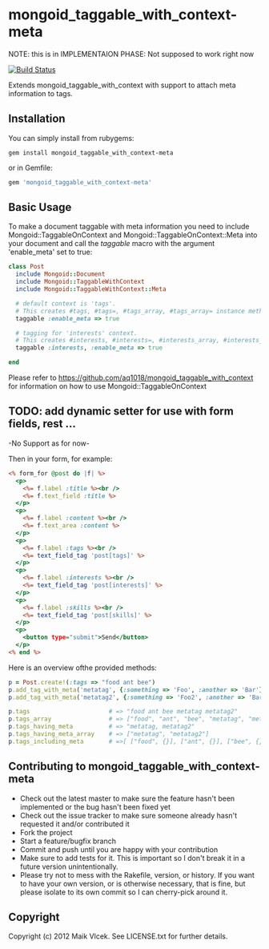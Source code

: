 mongoid_taggable_with_context-meta
=============================

NOTE: this is in IMPLEMENTAION PHASE: Not supposed to work right now

[![Build Status](https://secure.travis-ci.org/mediavrog/mongoid_taggable_with_context-meta.png?branch=master)](http://travis-ci.org/mediavrog/mongoid_taggable_with_context-meta)

Extends mongoid_taggable_with_context with support to attach meta information to tags.

Installation
------------

You can simply install from rubygems:

```
gem install mongoid_taggable_with_context-meta
```

or in Gemfile:

```ruby
gem 'mongoid_taggable_with_context-meta'
```

Basic Usage
-----------

To make a document taggable with meta information you need to include Mongoid::TaggableOnContext and Mongoid::TaggableOnContext::Meta into your document and call the *taggable* macro with the argument 'enable_meta' set to true:

```ruby
class Post
  include Mongoid::Document
  include Mongoid::TaggableWithContext
  include Mongoid::TaggableWithContext::Meta

  # default context is 'tags'.
  # This creates #tags, #tags=, #tags_array, #tags_array= instance methods
  taggable :enable_meta => true

  # tagging for 'interests' context.
  # This creates #interests, #interests=, #interests_array, #interests_array= instance methods
  taggable :interests, :enable_meta => true

end
```

Please refer to https://github.com/aq1018/mongoid_taggable_with_context for information on how to use Mongoid::TaggableOnContext

TODO: add dynamic setter for use with form fields, rest ...
-----------------------------------------------------------

-No Support as for now-

Then in your form, for example:

```rhtml
<% form_for @post do |f| %>
  <p>
    <%= f.label :title %><br />
    <%= f.text_field :title %>
  </p>
  <p>
    <%= f.label :content %><br />
    <%= f.text_area :content %>
  </p>
  <p>
    <%= f.label :tags %><br />
    <%= text_field_tag 'post[tags]' %>
  </p>
  <p>
    <%= f.label :interests %><br />
    <%= text_field_tag 'post[interests]' %>
  </p>
  <p>
    <%= f.label :skills %><br />
    <%= text_field_tag 'post[skills]' %>
  </p>
  <p>
    <button type="submit">Send</button>
  </p>
<% end %>
```

Here is an overview ofthe provided methods:

```ruby
p = Post.create!(:tags => "food ant bee")
p.add_tag_with_meta('metatag', {:something => 'Foo', :another => 'Bar'})
p.add_tag_with_meta('metatag2', {:something => 'Foo2', :another => 'Bar2'})

p.tags                      # => "food ant bee metatag metatag2"
p.tags_array                # => ["food", "ant", "bee", "metatag", "metatag2"]
p.tags_having_meta          # => "metatag, metatag2"
p.tags_having_meta_array    # => ["metatag", "metatag2"]
p.tags_including_meta       # =>[ ["food", {}], ["ant", {}], ["bee", {}], ["metatag", {:something => 'Foo', :another => 'Bar'}], ["metatag2", {:something => 'Foo2', :another => 'Bar2'}] ]
```

Contributing to mongoid_taggable_with_context-meta
--------------------------------------------------------

* Check out the latest master to make sure the feature hasn't been implemented or the bug hasn't been fixed yet
* Check out the issue tracker to make sure someone already hasn't requested it and/or contributed it
* Fork the project
* Start a feature/bugfix branch
* Commit and push until you are happy with your contribution
* Make sure to add tests for it. This is important so I don't break it in a future version unintentionally.
* Please try not to mess with the Rakefile, version, or history. If you want to have your own version, or is otherwise necessary, that is fine, but please isolate to its own commit so I can cherry-pick around it.

Copyright
---------

Copyright (c) 2012 Maik Vlcek. See LICENSE.txt for
further details.

